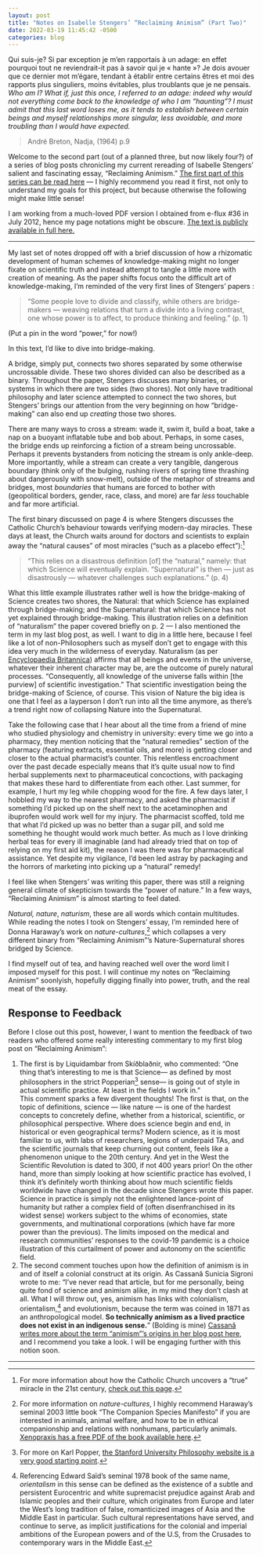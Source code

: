 ```yaml
---
layout: post
title: "Notes on Isabelle Stengers’ “Reclaiming Animism” (Part Two)"
date: 2022-03-19 11:45:42 -0500
categories: blog
---
```


Qui suis-je? Si par exception je m’en rapportais à un adage: en effet pourquoi tout ne reviendrait-it pas à savoir qui je « hante »? Je dois avouer que ce dernier mot m’égare, tendant à établir entre certains êtres et moi des rapports plus singuliers, moins évitables, plus troublants que je ne pensais. _Who am I? What if, just this once, I referred to an adage: indeed why would not everything come back to the knowledge of who I am “haunting”? I must admit that this last word loses me, as it tends to establish between certain beings and myself relationships more singular, less avoidable, and more troubling than I would have expected._
> 
> André Breton, Nadja, (1964) p.9 

Welcome to the second part (out of a planned three, but now likely four?) of a series of blog posts chronicling my current rereading of Isabelle Stengers’ salient and fascinating essay, “Reclaiming Animism.” [The first part of this series can be read here](/2022/03/12/notes-on-isabelle-stengers-reclaiming-animism-part-one.html) — I highly recommend you read it first, not only to understand my goals for this project, but because otherwise the following might make little sense!

I am working from a much-loved PDF version I obtained from e-flux #36 in July 2012, hence my page notations might be obscure. [The text is publicly available in full here.](https://www.e-flux.com/journal/36/61245/reclaiming-animism/)

---

My last set of notes dropped off with a brief discussion of how a rhizomatic development of human schemes of knowledge-making might no longer fixate on scientific truth and instead attempt to tangle a little more with creation of meaning. As the paper shifts focus onto the difficult art of knowledge-making, I’m reminded of the very first lines of Stengers’ papers :

> “Some people love to divide and classify, while others are bridge-makers — weaving relations that turn a divide into a living contrast, one whose power is to affect, to produce thinking and feeling.” (p. 1)

(Put a pin in the word “power,” for now!)

In this text, I’d like to dive into bridge-making.

A bridge, simply put, connects two shores separated by some otherwise uncrossable divide. These two shores divided can also be described as a binary. Throughout the paper, Stengers discusses many binaries, or systems in which there are two sides (two shores). Not only have traditional philosophy and later science attempted to connect the two shores, but Stengers’ brings our attention from the very beginning on how “bridge-making” can also end up _creating_ those two shores.

There are many ways to cross a stream: wade it, swim it, build a boat, take a nap on a buoyant inflatable tube and bob about. Perhaps, in some cases, the bridge ends up reinforcing a fiction of a stream being uncrossable. Perhaps it prevents bystanders from noticing the stream is only ankle-deep. More importantly, while a stream can create a very tangible, dangerous boundary (think only of the bulging, rushing rivers of spring time thrashing about dangerously with snow-melt), outside of the metaphor of streams and bridges, most _boundaries_ that humans are forced to bother with (geopolitical borders, gender, race, class, and more) are far _less_ touchable and far more artificial.

The first binary discussed on page 4 is where Stengers discusses the Catholic Church’s behaviour towards verifying modern-day miracles. These days at least, the Church waits around for doctors and scientists to explain away the “natural causes” of most miracles (“such as a placebo effect”):⁠[^1]

> “This relies on a disastrous definition [of] the “natural,” namely: that which Science will eventually explain. “Supernatural” is then — just as disastrously — whatever challenges such explanations.” (p. 4)

What this little example illustrates rather well is how the bridge-making of Science creates two shores, the Natural: that which Science has explained through bridge-making; and the Supernatural: that which Science has not yet explained through bridge-making. This illustration relies on a definition of “naturalism” the paper covered briefly on p. 2 — I also mentioned the term in my last blog post, as well. I want to dig in a little here, because I feel like a lot of non-Philosophers such as myself don’t get to engage with this idea very much in the wilderness of everyday. Naturalism (as per [Encyclopaedia Britannica](https://www.britannica.com/topic/naturalism-philosophy)) affirms that all beings and events in the universe, whatever their inherent character may be, are the outcome of purely natural processes. “Consequently, all knowledge of the universe falls within [the purview] of scientific investigation.” That scientific investigation being the bridge-making of Science, of course. This vision of Nature the big idea is one that I feel as a layperson I don’t run into all the time anymore, as there’s a trend right now of collapsing Nature into the Supernatural. 

Take the following case that I hear about all the time from a friend of mine who studied physiology and chemistry in university: every time we go into a pharmacy, they mention noticing that the “natural remedies” section of the pharmacy (featuring extracts, essential oils, and more) is getting closer and closer to the actual pharmacist’s counter. This relentless encroachment over the past decade especially means that it’s quite usual now to find herbal supplements next to pharmaceutical concoctions, with packaging that makes these hard to differentiate from each other. Last summer, for example, I hurt my leg while chopping wood for the fire. A few days later, I hobbled my way to the nearest pharmacy, and asked the pharmacist if something I’d picked up on the shelf next to the acetaminophen and ibuprofen would work well for my injury. The pharmacist scoffed, told me that what I’d picked up was no better than a sugar pill, and sold me something he thought would work much better. As much as I love drinking herbal teas for every ill imaginable (and had already tried that on top of relying on my first aid kit), the reason I was there was for pharmaceutical assistance. Yet despite my vigilance, I’d been led astray by packaging and the horrors of marketing into picking up a “natural” remedy!

I feel like when Stengers’ was writing this paper, there was still a reigning general climate of skepticism towards the “power of nature.” In a few ways, “Reclaiming Animism” is almost starting to feel dated.

_Natural, nature_, _naturism_, these are all words which contain multitudes. While reading the notes I took on Stengers’ essay, I’m reminded here of Donna Haraway’s work on _nature-cultures_,[^2] which collapses a very different binary from “Reclaiming Animism”’s Nature-Supernatural shores bridged by Science.

I find myself out of tea, and having reached well over the word limit I imposed myself for this post. I will continue my notes on “Reclaiming Animism” soonlyish, hopefully digging finally into power, truth, and the real meat of the essay. 

## Response to Feedback

Before I close out this post, however, I want to mention the feedback of two readers who offered some really interesting commentary to my first blog post on “Reclaiming Animism”:

1. The first is by Liquidambar from Skíðblaðnir, who commented: “One thing that’s interesting to me is that Science— as defined by most philosophers in the strict Popperian[^3] sense— is going out of style in actual scientific practice. At least in the fields I work in.”   
    This comment sparks a few divergent thoughts! The first is that, on the topic of definitions, science — like nature — is one of the hardest concepts to concretely define, whether from a historical, scientific, or philosophical perspective. Where does science begin and end, in historical or even geographical terms? Modern science, as it is most familiar to us, with labs of researchers, legions of underpaid TAs, and the scientific journals that keep churning out content, feels like a phenomenon unique to the 20th century. And yet in the West the Scientific Revolution is dated to 300, if not 400 years prior! On the other hand, more than simply looking at how scientific practice has evolved, I think it’s definitely worth thinking about how much scientific fields worldwide have changed in the decade since Stengers wrote this paper. Science in practice is simply not the enlightened lance-point of humanity but rather a complex field of (often disenfranchised in its widest sense) workers subject to the whims of economies, state governments, and multinational corporations (which have far more power than the previous). The limits imposed on the medical and research communities’ responses to the covid-19 pandemic is a choice illustration of this curtailment of power and autonomy on the scientific field. 
2. The second comment touches upon how the definition of animism is in and of itself a colonial construct at its origin. As Cassanâ Sunicia Sigroni wrote to me: “I’ve never read that article, but for me personally, being quite fond of science and animism alike, in my mind they don’t clash at all. What I will throw out, yes, animism has links with colonialism, orientalism,[^4] and evolutionism, because the term was coined in 1871 as an anthropological model. **So technically animism as a lived practice does not exist in an indigenous sense.**” (Bolding is mine) [Cassanâ writes more about the term “animism”’s origins in her blog post here](https://sigroni.wordpress.com/2022/01/26/the-rough-guide-to-andi-animism/), and I recommend you take a look. I will be engaging further with this notion soon.

---

[^1]: For more information about how the Catholic Church uncovers a “true” miracle in the 21st century, [check out this page](https://people.howstuffworks.com/miracle-catholic-church-news.htm). 
[^2]: For more information on _nature-cultures_, I highly recommend Haraway’s seminal 2003 little book “The Companion Species Manifesto” if you are interested in animals, animal welfare, and how to be in ethical companionship and relations with nonhumans, particularly animals. [Xenopraxis has a free PDF of the book available here](http://xenopraxis.net/readings/haraway_companion.pdf). 
[^3]: For more on Karl Popper, [the Stanford University Philosophy website is a very good starting point](https://plato.stanford.edu/entries/popper/).
[^4]: Referencing Edward Saïd’s seminal 1978 book of the same name, *orientalism* in this sense can be defined as the existence of a subtle and persistent Eurocentric and white supremacist prejudice against Arab and Islamic peoples and their culture, which originates from Europe and later the West’s long tradition of false, romanticized images of Asia and the Middle East in particular. Such cultural representations have served, and continue to serve, as implicit justifications for the colonial and imperial ambitions of the European powers and of the U.S, from the Crusades to contemporary wars in the Middle East.